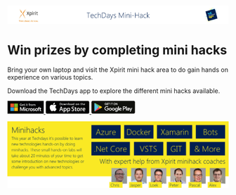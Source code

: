 ![Xpirit TechDays MiniHack Banner](./HackBanner-s.png)

# Win prizes by completing mini hacks
Bring your own laptop and visit the Xpirit mini hack area to do gain hands on experience on various topics.

Download the TechDays app to explore the different mini hacks available. 

<a href="https://www.microsoft.com/store/apps/9NBLGGH4TBWD">
<img alt="Microsoft" src="Images/badge-windows-x2.png" height=30>
</a>
<a href="https://itunes.apple.com/us/app/techdays-16/id1137372151?ls=1&mt=8">
<img alt="Apple" src="Images/badge-apple-x2.png" height=30>
</a>
<a href="https://play.google.com/store/apps/details?id=com.xpirit.techdays">
<img alt="Google" src="Images/badge-google-x2.png" height=30>
</a>

![Xpirit Hosts](Images/minihacksbanner.png)